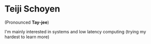 # Teiji Schoyen

(Pronounced **Tay-jee**)

I'm mainly interested in systems and low latency computing 
(trying my hardest to learn more)
